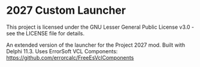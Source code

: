 # 2027 Custom Launcher

This project is licensed under the GNU Lesser General Public License v3.0 - see the LICENSE file for details.

An extended version of the launcher for the Project 2027 mod.
Built with Delphi 11.3.
Uses ErrorSoft VCL Components: https://github.com/errorcalc/FreeEsVclComponents
